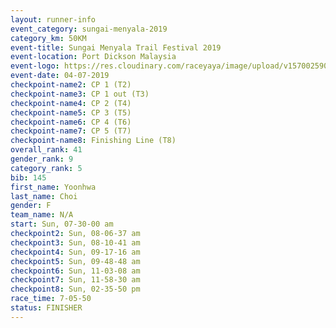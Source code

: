 ```yaml
---
layout: runner-info 
event_category: sungai-menyala-2019 
category_km: 50KM 
event-title: Sungai Menyala Trail Festival 2019 
event-location: Port Dickson Malaysia 
event-logo: https://res.cloudinary.com/raceyaya/image/upload/v1570025907/logo/smft_rwzxh1.jpg 
event-date: 04-07-2019 
checkpoint-name2: CP 1 (T2) 
checkpoint-name3: CP 1 out (T3) 
checkpoint-name4: CP 2 (T4) 
checkpoint-name5: CP 3 (T5) 
checkpoint-name6: CP 4 (T6) 
checkpoint-name7: CP 5 (T7) 
checkpoint-name8: Finishing Line (T8) 
overall_rank: 41
gender_rank: 9
category_rank: 5
bib: 145
first_name: Yoonhwa
last_name: Choi
gender: F
team_name: N/A
start: Sun, 07-30-00 am
checkpoint2: Sun, 08-06-37 am
checkpoint3: Sun, 08-10-41 am
checkpoint4: Sun, 09-17-16 am
checkpoint5: Sun, 09-48-48 am
checkpoint6: Sun, 11-03-08 am
checkpoint7: Sun, 11-58-30 am
checkpoint8: Sun, 02-35-50 pm
race_time: 7-05-50
status: FINISHER
---
```

